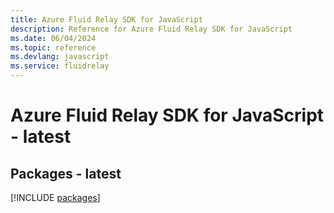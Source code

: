 ```yaml
---
title: Azure Fluid Relay SDK for JavaScript
description: Reference for Azure Fluid Relay SDK for JavaScript
ms.date: 06/04/2024
ms.topic: reference
ms.devlang: javascript
ms.service: fluidrelay
---
```

# Azure Fluid Relay SDK for JavaScript - latest
## Packages - latest
[!INCLUDE [packages](fluid-relay-index.md)]